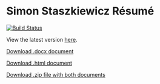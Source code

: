 # Simon Staszkiewicz Résumé

[![Build Status](https://app.travis-ci.com/Stasmo/resume.svg?branch=master)](https://travis-ci.com/Stasmo/resume)

View the latest version [here](https://github.com/Stasmo/resume/blob/master/SimonStaszkiewiczResume.md).

[Download .docx document](https://simon-staszkiewicz-public.s3-us-west-2.amazonaws.com/resume/latest/SimonStaszkiewiczResume.docx)

[Download .html document](https://simon-staszkiewicz-public.s3-us-west-2.amazonaws.com/resume/latest/SimonStaszkiewiczResume.html)

[Download .zip file with both documents](https://simon-staszkiewicz-public.s3-us-west-2.amazonaws.com/resume/latest/SimonStaszkiewiczResume.zip)
